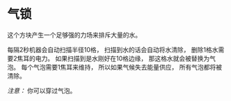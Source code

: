 # 气锁

这个方块产生一个足够强的力场来排斥大量的水。

每隔2秒机器会自动扫描半径10格，
扫描到水的话会自动将水清除，
删除1格水需要2焦耳的电力。
如果扫描到是水刚好在10格边缘，
那这格水就会被替换为气泡。
每个气泡需要1焦耳来维持，
所以如果气候失去能量供应，
所有气泡都将被清除。

*注意：* 你可以穿过气泡。